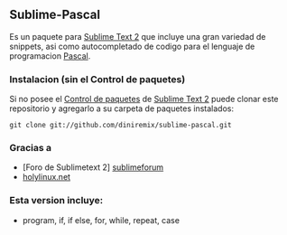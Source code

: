 ## Sublime-Pascal ##
Es un paquete para [Sublime Text 2][sublime] que incluye una gran variedad de snippets, asi como autocompletado de codigo para el lenguaje de programacion [Pascal][pascal_lang].

### Instalacion (sin el Control de paquetes) ###
Si no posee el [Control de paquetes][package_control]  de [Sublime Text 2][sublime] puede clonar este repositorio y agregarlo a su carpeta de paquetes instalados:
  
    git clone git://github.com/diniremix/sublime-pascal.git

### Gracias a ###

* [Foro de Sublimetext 2] [sublimeforum]
* [holylinux.net][holy_linux]

### Esta version incluye: ###
* program, if, if else, for, while, repeat, case


[sublime]: http://www.sublimetext.com/
[package_control]: http://wbond.net/sublime_packages/package_control
[sublimeforum]:http://www.sublimetext.com/forum/viewtopic.php?f=4&p=26148
[holy_linux]:http://www.holylinux.net/main/tools
[pascal_lang]:http://es.wikipedia.org/wiki/Pascal_(lenguaje_de_programaci%C3%B3n)
